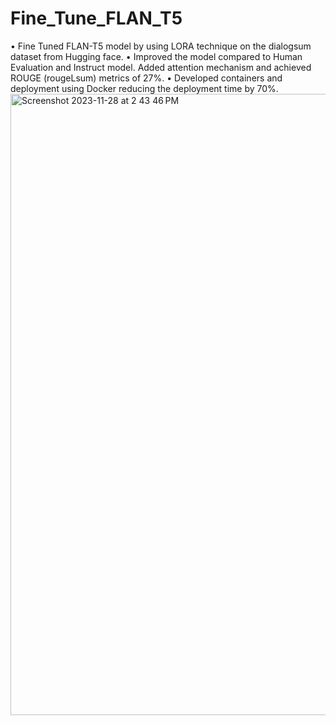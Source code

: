 # Fine_Tune_FLAN_T5
•	Fine Tuned FLAN-T5 model by using LORA technique on the dialogsum dataset from Hugging face.
•	Improved the model compared to Human Evaluation and Instruct model. Added attention mechanism and achieved ROUGE (rougeLsum) metrics of 27%.
•	Developed containers and deployment using Docker reducing the deployment time by 70%.
<img width="994" alt="Screenshot 2023-11-28 at 2 43 46 PM" src="https://github.com/aditii02/Fine_Tune_FLAN_T5/assets/38829128/7796cf62-0414-4023-9fca-15d2dfe44040">


